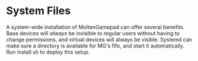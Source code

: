 # System Files

A system-wide installation of MoltenGamepad can offer several benefits. Base devices will *always* be invisible to regular users without having to change permissions, and virtual devices will always be visible. Systemd can make sure a directory is available for MG's fifo, and start it automatically. Run install.sh to deploy this setup.
